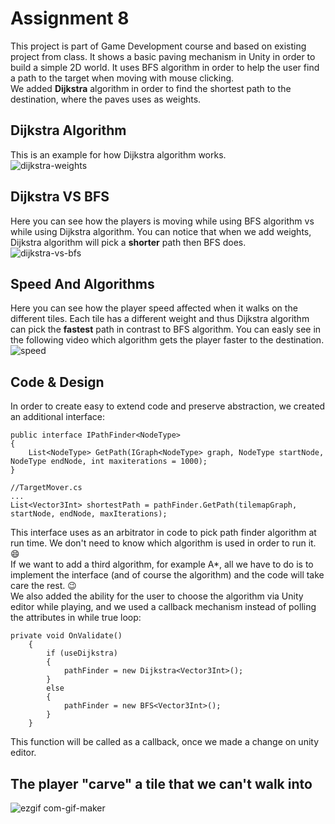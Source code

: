 # Assignment 8
This project is part of Game Development course and based on existing project from class. It shows a basic paving mechanism in Unity in order to build a simple 2D world. It uses BFS algorithm in order to help the user find a path to the target when moving with mouse clicking.  
We added **Dijkstra** algorithm in order to find the shortest path to the destination, where the paves uses as weights.

## Dijkstra Algorithm
This is an example for how Dijkstra algorithm works.  
![dijkstra-weights](https://user-images.githubusercontent.com/73671381/102028812-9a799900-3db4-11eb-9b4e-3ed866503576.gif)  

## Dijkstra VS BFS
Here you can see how the players is moving while using BFS algorithm vs while using Dijkstra algorithm.
You can notice that when we add weights, Dijkstra algorithm will pick a **shorter** path then BFS does.  
![dijkstra-vs-bfs](https://user-images.githubusercontent.com/73671381/102148411-0d4a4900-3e75-11eb-91fb-8eabedece1aa.gif)  

## Speed And Algorithms
Here you can see how the player speed affected when it walks on the different tiles. Each tile has a different weight
and thus Dijkstra algorithm can pick the **fastest** path in contrast to BFS algorithm. You can easly see in the following video
which algorithm gets the player faster to the destination.  
![speed](https://user-images.githubusercontent.com/73671381/102149223-9dd55900-3e76-11eb-8b66-b2bc6d8676ee.gif)  

## Code & Design
In order to create easy to extend code and preserve abstraction, we created an additional interface:  
```
public interface IPathFinder<NodeType>
{
    List<NodeType> GetPath(IGraph<NodeType> graph, NodeType startNode, NodeType endNode, int maxiterations = 1000);
}
```
```
//TargetMover.cs
...
List<Vector3Int> shortestPath = pathFinder.GetPath(tilemapGraph, startNode, endNode, maxIterations);
```
This interface uses as an arbitrator in code to pick path finder algorithm at run time. We don't need to know which algorithm 
is used in order to run it. :smile:  
If we want to add a third algorithm, for example A*, all we have to do is to implement the interface (and of course the algorithm) and the code will take care the rest. :wink:  
We also added the ability for the user to choose the algorithm via Unity editor while playing, and we used a callback mechanism
instead of polling the attributes in while true loop:
```
private void OnValidate()
    {
        if (useDijkstra)
        {
            pathFinder = new Dijkstra<Vector3Int>();
        }
        else
        {
            pathFinder = new BFS<Vector3Int>();
        }
    }
```
This function will be called as a callback, once we made a change on unity editor.


## The player "carve" a tile that we can't walk into  
![ezgif com-gif-maker](https://user-images.githubusercontent.com/57867818/102248422-d3775200-3f09-11eb-98d1-751d83e65fe7.gif)

